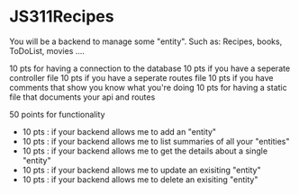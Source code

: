 # JS311Recipes

You will be a backend to manage some "entity". Such as: Recipes, books, ToDoList, movies ....

10 pts for having a connection to the database
10 pts if you have a seperate controller file
10 pts if you have a seperate routes file
10 pts if you have comments that show you know what you're doing
10 pts for having a static file that documents your api and routes


50 points for functionality

- 10 pts : if your backend allows me to add an "entity"
- 10 pts : if your backend allows me to list summaries of all your "entities"
- 10 pts : if your backend allows me to get the details about a single "entity"
- 10 pts : if your backend allows me to update an exisiting "entity"
- 10 pts : if your backend allows me to delete an exisiting "entity"
